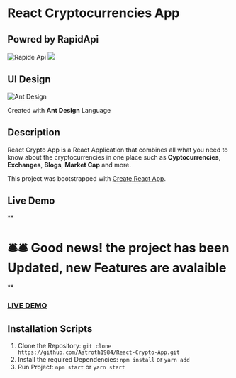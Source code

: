 # React Cryptocurrencies App

## Powred by RapidApi
![Rapide Api](https://avatars.githubusercontent.com/u/16919504?s=200&v=4)
<a href="https://rapidapi.com/"><img src="https://img.shields.io/badge/Powered%20by-rapidapi-blue.svg"/></a>

## UI Design

![Ant Design](https://camo.githubusercontent.com/363242675617648bfbedd1610f89ac28df0f9e1bac8749d83109fafdf8524fff/68747470733a2f2f67772e616c697061796f626a656374732e636f6d2f7a6f732f726d73706f7274616c2f4b4470677667754d704766716148506a6963524b2e737667)

Created with **Ant Design** Language


## Description

React Crypto App is a React Application that combines all what you need to know about the cryptocurrencies in one place such as **Cyptocurrencies**, **Exchanges**, **Blogs**, **Market Cap** and more.

This project was bootstrapped with [Create React App](https://github.com/facebook/create-react-app).

## Live Demo

**

# 🛎️🛎️ Good news! the project has been Updated, new Features are avalaible  

**

### <a href="https://astroth1984.github.io/React-Crypto-App/">LIVE DEMO</a>

## Installation Scripts

1. Clone the Repository: `git clone https://github.com/Astroth1984/React-Crypto-App.git`
2. Install the required Dependencies: `npm install` or `yarn add`
3. Run Project: `npm start` or `yarn start`


